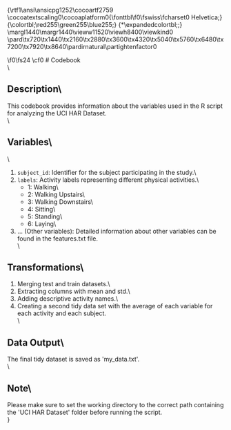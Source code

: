 {\rtf1\ansi\ansicpg1252\cocoartf2759
\cocoatextscaling0\cocoaplatform0{\fonttbl\f0\fswiss\fcharset0 Helvetica;}
{\colortbl;\red255\green255\blue255;}
{\*\expandedcolortbl;;}
\margl1440\margr1440\vieww11520\viewh8400\viewkind0
\pard\tx720\tx1440\tx2160\tx2880\tx3600\tx4320\tx5040\tx5760\tx6480\tx7200\tx7920\tx8640\pardirnatural\partightenfactor0

\f0\fs24 \cf0 # Codebook\
\
## Description\
This codebook provides information about the variables used in the R script for analyzing the UCI HAR Dataset.\
\
## Variables\
\
1. `subject_id`: Identifier for the subject participating in the study.\
2. `labels`: Activity labels representing different physical activities.\
   - 1: Walking\
   - 2: Walking Upstairs\
   - 3: Walking Downstairs\
   - 4: Sitting\
   - 5: Standing\
   - 6: Laying\
3. ... (Other variables): Detailed information about other variables can be found in the features.txt file.\
\
## Transformations\
1. Merging test and train datasets.\
2. Extracting columns with mean and std.\
3. Adding descriptive activity names.\
4. Creating a second tidy data set with the average of each variable for each activity and each subject.\
\
## Data Output\
The final tidy dataset is saved as 'my_data.txt'.\
\
## Note\
Please make sure to set the working directory to the correct path containing the 'UCI HAR Dataset' folder before running the script.\
}